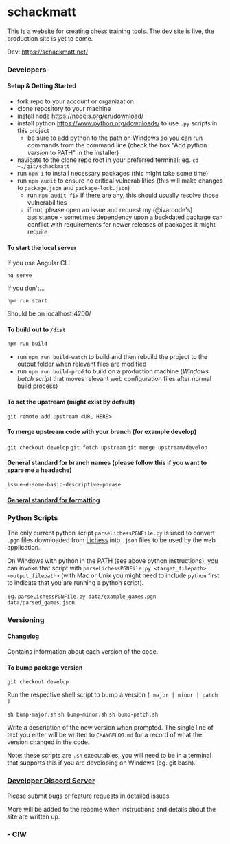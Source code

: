 # schackmatt

This is a website for creating chess training tools. The dev site is live, the production site is yet to come.

Dev: https://schackmatt.net/

### Developers

#### Setup & Getting Started

-   fork repo to your account or organization
-   clone repository to your machine
-   install node https://nodejs.org/en/download/
-   install python https://www.python.org/downloads/ to use `.py` scripts in this project
    -   be sure to add python to the path on Windows so you can run commands from the command line (check the box "Add python _version_ to PATH" in the installer)
-   navigate to the clone repo root in your preferred terminal; eg. `cd ~./git/schackmatt`
-   run `npm i` to install necessary packages (this might take some time)
-   run `npm audit` to ensure no critical vulnerabilities (this will make changes to `package.json` and `package-lock.json`)
    -   run `npm audit fix` if there are any, this should usually resolve those vulnerabilities
    -   if not, please open an issue and request my (@ivarcode's) assistance - sometimes dependency upon a backdated package can conflict with requirements for newer releases of packages it might require

#### To start the local server

If you use Angular CLI

`ng serve`

If you don't...

`npm run start`

Should be on localhost:4200/

#### To build out to `/dist`

`npm run build`

-   run `npm run build-watch` to build and then rebuild the project to the output folder when relevant files are modified
-   run `npm run build-prod` to build on a production machine (_Windows batch script_ that moves relevant web configuration files after normal build process)

#### To set the upstream (might exist by default)

`git remote add upstream <URL HERE>`

#### To merge upstream code with your branch (for example develop)

`git checkout develop`
`git fetch upstream`
`git merge upstream/develop`

#### General standard for branch names (please follow this if you want to spare me a headache)

`issue-#-some-basic-descriptive-phrase`

#### [General standard for formatting](https://github.com/ivarcode/schackmatt/blob/develop/JAVASCRIPT_GUIDELINES.md)

### Python Scripts

The only current python script `parseLichessPGNFile.py` is used to convert `.pgn` files downloaded from [Lichess](https://lichess.org/) into `.json` files to be used by the web application.

On Windows with python in the PATH (see above python instructions), you can invoke that script with `parseLichessPGNFile.py <target_filepath> <output_filepath>` (with Mac or Unix you might need to include `python` first to indicate that you are running a python script).

eg. `parseLichessPGNFile.py data/example_games.pgn data/parsed_games.json`

### Versioning

#### [Changelog](https://github.com/ivarcode/schackmatt/blob/develop/CHANGELOG.md)

Contains information about each version of the code.

#### To bump package version

`git checkout develop`

Run the respective shell script to bump a version `[ major | minor | patch ]`

`sh bump-major.sh`
`sh bump-minor.sh`
`sh bump-patch.sh`

Write a description of the new version when prompted. The single line of text you enter will be written to `CHANGELOG.md` for a record of what the version changed in the code.

Note: these scripts are `.sh` executables, you will need to be in a terminal that supports this if you are developing on Windows (eg. git bash).

### [Developer Discord Server](https://discord.gg/uruXya4)

Please submit bugs or feature requests in detailed issues.

More will be added to the readme when instructions and details about the site are written up.

### - CIW
